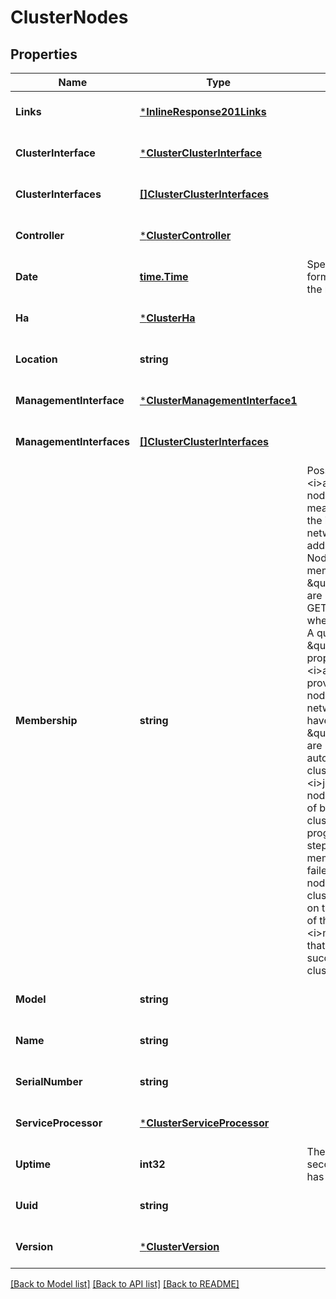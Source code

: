 # ClusterNodes

## Properties
Name | Type | Description | Notes
------------ | ------------- | ------------- | -------------
**Links** | [***InlineResponse201Links**](inline_response_201__links.md) |  | [optional] [default to null]
**ClusterInterface** | [***ClusterClusterInterface**](cluster_cluster_interface.md) |  | [optional] [default to null]
**ClusterInterfaces** | [**[]ClusterClusterInterfaces**](cluster_cluster_interfaces.md) |  | [optional] [default to null]
**Controller** | [***ClusterController**](cluster_controller.md) |  | [optional] [default to null]
**Date** | [**time.Time**](time.Time.md) | Specifies the ISO-8601 format date and time on the node. | [optional] [default to null]
**Ha** | [***ClusterHa**](cluster_ha.md) |  | [optional] [default to null]
**Location** | **string** |  | [optional] [default to null]
**ManagementInterface** | [***ClusterManagementInterface1**](cluster_management_interface_1.md) |  | [optional] [default to null]
**ManagementInterfaces** | [**[]ClusterClusterInterfaces**](cluster_cluster_interfaces.md) |  | [optional] [default to null]
**Membership** | **string** | Possible values: * &lt;i&gt;available&lt;/i&gt; - If a node is available, this means it is detected on the internal cluster network and can be added to the cluster.  Nodes that have a membership of \&quot;available\&quot; are not returned when a GET request is called when the cluster exists. A query on the \&quot;membership\&quot; property for &lt;i&gt;available&lt;/i&gt; must be provided to scan for nodes on the cluster network. Nodes that have a membership of \&quot;available\&quot; are returned automatically before a cluster is created. * &lt;i&gt;joining&lt;/i&gt; - Joining nodes are in the process of being added to the cluster. The node may be progressing through the steps to become a member or might have failed. The job to add the node or create the cluster provides details on the current progress of the node. * &lt;i&gt;member&lt;/i&gt; - Nodes that are members have successfully joined the cluster.  | [optional] [default to null]
**Model** | **string** |  | [optional] [default to null]
**Name** | **string** |  | [optional] [default to null]
**SerialNumber** | **string** |  | [optional] [default to null]
**ServiceProcessor** | [***ClusterServiceProcessor**](cluster_service_processor.md) |  | [optional] [default to null]
**Uptime** | **int32** | The total time, in seconds, that the node has been up. | [optional] [default to null]
**Uuid** | **string** |  | [optional] [default to null]
**Version** | [***ClusterVersion**](cluster_version.md) |  | [optional] [default to null]

[[Back to Model list]](../README.md#documentation-for-models) [[Back to API list]](../README.md#documentation-for-api-endpoints) [[Back to README]](../README.md)


